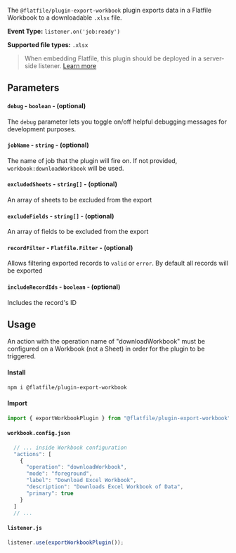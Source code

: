 <!-- START_INFOCARD -->

The `@flatfile/plugin-export-workbook` plugin exports data in a Flatfile Workbook to a downloadable `.xlsx` file.

**Event Type:**
`listener.on('job:ready')` 

**Supported file types:**
`.xlsx`

<!-- END_INFOCARD -->


> When embedding Flatfile, this plugin should be deployed in a server-side listener. [Learn more](https://flatfile.com/docs/orchestration/listeners#listener-types)


## Parameters

#### `debug` - `boolean` - (optional)

The `debug` parameter lets you toggle on/off helpful debugging messages for development purposes.

#### `jobName` - `string` - (optional) 

The name of job that the plugin will fire on. If not provided, `workbook:downloadWorkbook` will be used.

#### `excludedSheets` - `string[]` - (optional) 

An array of sheets to be excluded from the export

#### `excludeFields` - `string[]` - (optional) 

An array of fields to be excluded from the export

#### `recordFilter` - `Flatfile.Filter` - (optional) 

Allows filtering exported records to `valid` or `error`. By default all records will be exported

#### `includeRecordIds` - `boolean` - (optional) 

Includes the record's ID



## Usage

An action with the operation name of "downloadWorkbook" must be configured on a Workbook (not a Sheet) in order for the plugin to be triggered.

#### Install

```bash install
npm i @flatfile/plugin-export-workbook
```

#### Import

```ts import
import { exportWorkbookPlugin } from "@flatfile/plugin-export-workbook";
```

#### `workbook.config.json`

```ts workbook.config.json
  // ... inside Workbook configuration
  "actions": [
    {
      "operation": "downloadWorkbook",
      "mode": "foreground",
      "label": "Download Excel Workbook",
      "description": "Downloads Excel Workbook of Data",
      "primary": true
    }
  ]
  // ...
```

#### `listener.js`

```ts listener.js
listener.use(exportWorkbookPlugin());
```


